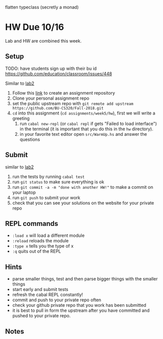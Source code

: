 flatten typeclass (secretly a monad)

# HW Due 10/16
Lab and HW are combined this week.

## Setup

TODO: have students sign up with their bu id https://github.com/education/classroom/issues/448

Similar to [lab2](../../week2/lab2)
1. Follow this [link](https://classroom.github.com/a/WMhS3bWk) to create an assignment repository
1. Clone your personal assignment repo
1. set the public upstream repo with ```git remote add upstream https://github.com/BU-CS320/Fall-2018.git```
1. ```cd```  into this assignment (```cd assignments/week5/hw```), first we will write a greeting
   1. run ```cabal new-repl``` (or ```cabal repl``` if gets "Failed to load interface") in the terminal (it is important that you do this in the ```hw``` directory).
   1. in your favorite text editor open ```src/WarmUp.hs``` and answer the questions

## Submit
similar to [lab2](../../week2/lab2)
1. run the tests by running ```cabal test```
1. run ```git status``` to make sure everything is ok
1. run ```git commit -a -m "done with another HW!"``` to make a commit on your laptop
1. run ```git push``` to submit your work
1. check that you can see your solutions on the website for your private repo

## REPL commands
 * ```:load x``` will load a different module
 * ```:reload``` reloads the module
 * ```:type x``` tells you the type of x
 * ```:q``` quits out of the REPL


## Hints
 * parse smaller things, test and then parse bigger things with the smaller things
 * start early and submit tests
 * refresh the cabal REPL constantly!
 * commit and push to your private repo often
 * check your github private repo that you work has been submitted
 * it is best to pull in form the upstream after you have committed and pushed to your private repo.

## Notes

   


